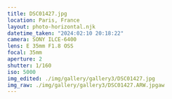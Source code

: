 ```yaml
---
title: DSC01427.jpg
location: Paris, France
layout: photo-horizontal.njk
datetime_taken: "2024:02:10 20:18:22"
camera: SONY ILCE-6400
lens: E 35mm F1.8 OSS
focal: 35mm
aperture: 2
shutter: 1/160
iso: 5000
img_edited: ./img/gallery/gallery3/DSC01427.jpg
img_raw: ./img/gallery/gallery3/DSC01427.ARW.jpgaw
---
```

